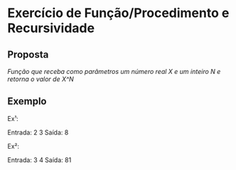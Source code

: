 # Exercício de Função/Procedimento e Recursividade

## Proposta
*Função que receba como parâmetros um número real X e um inteiro N e retorna o valor de X^N*

## Exemplo
<p>Ex¹:</p>
Entrada: 2 3
Saída: 8

<p>Ex²:</p>
Entrada: 3 4
Saída: 81